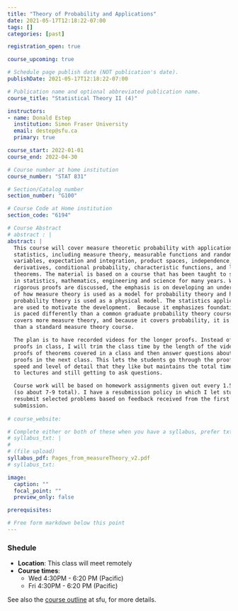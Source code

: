 ```yaml
---
title: "Theory of Probability and Applications"
date: 2021-05-17T12:18:22-07:00
tags: []
categories: [past]

registration_open: true

course_upcoming: true

# Schedule page publish date (NOT publication's date).
publishDate: 2021-05-17T12:18:22-07:00

# Publication name and optional abbreviated publication name.
course_title: "Statistical Theory II (4)"

instructors:
- name: Donald Estep
  institution: Simon Fraser University
  email: destep@sfu.ca
  primary: true

course_start: 2022-01-01
course_end: 2022-04-30

# Course number at home institution
course_number: "STAT 831"

# Section/Catalog number
section_number: "G100"

# Course Code at Home institution
section_code: "6194"

# Course Abstract
# abstract : |
abstract: |
  This course will cover measure theoretic probability with applications to
  statistics, including measure theory, measurable functions and random
  variables, expectation and integration, product spaces, independence,
  derivatives, conditional probability, characteristic functions, and limit
  theorems. The material is based on a course that has been taught to students
  in statistics, mathematics, engineering and science for many years. While
  rigorous proofs are discussed, the emphasis is on developing an understanding
  of how measure theory is used as a model for probability theory and how
  probability theory is used as a physical model. The statistics applications
  are used to motivate the development.  Because it emphasizes foundations, it
  is paced differently than a common graduate probability theory course, e.g.,
  covers more measure theory, and because it covers probability, it is different
  than a standard measure theory course.

  The plan is to have recorded videos for the longer proofs. Instead of covering
  proofs in class, I will trim the class time by the length of the videos of
  proofs of theorems covered in a class and then answer questions about the
  proofs in the next class. This lets the students go through the proofs at a
  speed and level of detail that they like but maintains the total time allotted
  to lectures and still getting to ask questions. 

  Course work will be based on homework assignments given out every 1.5-2 weeks
  (so about 7-9 total). I have a resubmission policy in which I let students
  resubmit selected problems based on feedback received from the first
  submission.
 
# course_website:

# Complete either or both of these when you have a syllabus, prefer txt!
# syllabus_txt: |
#
# (file upload)
syllabus_pdf: Pages_from_measureTheory_v2.pdf
# syllabus_txt:

image:
  caption: ""
  focal_point: ""
  preview_only: false

prerequisites:

# Free form markdown below this point
---
```


### Shedule
 * **Location**: This class will meet remotely
 * **Course times**:
   - Wed 4:30PM - 6:20 PM (Pacific)
   - Fri 4:30PM - 6:20 PM (Pacific)

See also the [course outline](https://www.sfu.ca/outlines.html?2022/spring/stat/831/g100) at sfu, for more details.
